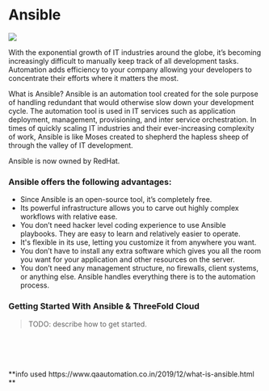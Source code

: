 # Ansible

![](cloud__ansible1.png  )

With the exponential growth of IT industries around the globe, it’s becoming increasingly difficult to manually keep track of all development tasks. Automation adds efficiency to your company allowing your developers to concentrate their efforts where it matters the most.

What is Ansible?
Ansible is an automation tool created for the sole purpose of handling redundant that would otherwise slow down your development cycle. The automation tool is used in IT services such as application deployment, management, provisioning, and inter service orchestration. In times of quickly scaling IT industries and their ever-increasing complexity of work, Ansible is like Moses created to shepherd the hapless sheep of through the valley of IT development.

Ansible is now owned by RedHat.

### Ansible offers the following advantages:

- Since Ansible is an open-source tool, it’s completely free.
- Its powerful infrastructure allows you to carve out highly complex workflows with relative ease.
- You don’t need hacker level coding experience to use Ansible playbooks. They are easy to learn and relatively easier to operate.
- It's flexible in its use, letting you customize it from anywhere you want.
- You don’t have to install any extra software which gives you all the room you want for your application and other resources on the server.
- You don’t need any management structure, no firewalls, client systems, or anything else. Ansible handles everything there is to the automation process.

### Getting Started With Ansible & ThreeFold Cloud

> TODO: describe how to get started.

<br>
<br>
<br>
<br>
**info used https://www.qaautomation.co.in/2019/12/what-is-ansible.html **